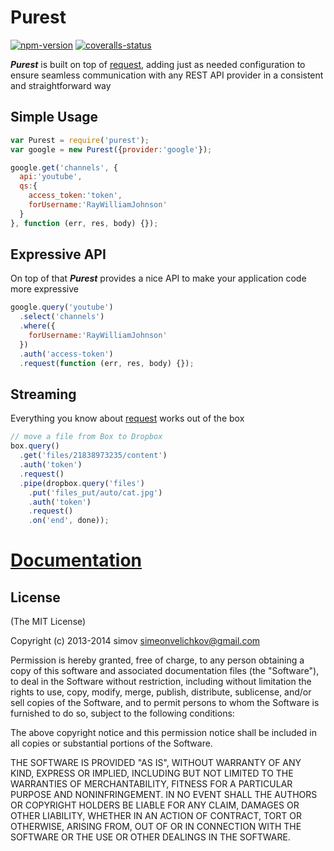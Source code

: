 
# Purest
[![npm-version]][npm] [![coveralls-status]][coveralls]

_**Purest**_ is built on top of [request][request], adding just as needed configuration to ensure seamless communication with any REST API provider in a consistent and straightforward way


## Simple Usage

```js
var Purest = require('purest');
var google = new Purest({provider:'google'});

google.get('channels', {
  api:'youtube',
  qs:{
    access_token:'token',
    forUsername:'RayWilliamJohnson'
  }
}, function (err, res, body) {});
```


## Expressive API

On top of that _**Purest**_ provides a nice API to make your application code more expressive

```js
google.query('youtube')
  .select('channels')
  .where({
    forUsername:'RayWilliamJohnson'
  })
  .auth('access-token')
  .request(function (err, res, body) {});
```


## Streaming

Everything you know about [request][request] works out of the box

```js
// move a file from Box to Dropbox
box.query()
  .get('files/21838973235/content')
  .auth('token')
  .request()
  .pipe(dropbox.query('files')
    .put('files_put/auto/cat.jpg')
    .auth('token')
    .request()
    .on('end', done));
```


# [Documentation][docs]


## License

(The MIT License)

Copyright (c) 2013-2014 simov <simeonvelichkov@gmail.com>

Permission is hereby granted, free of charge, to any person obtaining a copy of this software and associated documentation files (the "Software"), to deal in the Software without restriction, including without limitation the rights to use, copy, modify, merge, publish, distribute, sublicense, and/or sell copies of the Software, and to permit persons to whom the Software is furnished to do so, subject to the following conditions:

The above copyright notice and this permission notice shall be included in all copies or substantial portions of the Software.

THE SOFTWARE IS PROVIDED "AS IS", WITHOUT WARRANTY OF ANY KIND, EXPRESS OR IMPLIED, INCLUDING BUT NOT LIMITED TO THE WARRANTIES OF MERCHANTABILITY, FITNESS FOR A PARTICULAR PURPOSE AND NONINFRINGEMENT. IN NO EVENT SHALL THE AUTHORS OR COPYRIGHT HOLDERS BE LIABLE FOR ANY CLAIM, DAMAGES OR OTHER LIABILITY, WHETHER IN AN ACTION OF CONTRACT, TORT OR OTHERWISE, ARISING FROM, OUT OF OR IN CONNECTION WITH THE SOFTWARE OR THE USE OR OTHER DEALINGS IN THE SOFTWARE.


  [request]: https://github.com/mikeal/request
  [docs]: http://simov.github.io/purest/html/
  [npm]: https://www.npmjs.org/package/purest
  [travis]: https://travis-ci.org/simov/purest
  [coveralls]: https://coveralls.io/r/simov/purest?branch=master

  [npm-version]: http://img.shields.io/npm/v/purest.svg?style=flat-square (NPM Version)
  [npm-downloads]: http://img.shields.io/npm/dm/purest.svg?style=flat-square (NPM Downloads)
  [travis-ci]: https://img.shields.io/travis/simov/purest/master.svg?style=flat-square (Build Status)
  [coveralls-status]: https://img.shields.io/coveralls/simov/purest.svg?style=flat-square (Coveralls Status)
